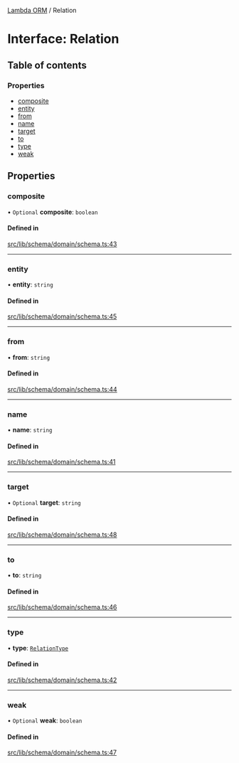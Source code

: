 [Lambda ORM](../README.md) / Relation

# Interface: Relation

## Table of contents

### Properties

- [composite](Relation.md#composite)
- [entity](Relation.md#entity)
- [from](Relation.md#from)
- [name](Relation.md#name)
- [target](Relation.md#target)
- [to](Relation.md#to)
- [type](Relation.md#type)
- [weak](Relation.md#weak)

## Properties

### composite

• `Optional` **composite**: `boolean`

#### Defined in

[src/lib/schema/domain/schema.ts:43](https://github.com/FlavioLionelRita/lambdaorm/blob/d07a0a4f/src/lib/schema/domain/schema.ts#L43)

___

### entity

• **entity**: `string`

#### Defined in

[src/lib/schema/domain/schema.ts:45](https://github.com/FlavioLionelRita/lambdaorm/blob/d07a0a4f/src/lib/schema/domain/schema.ts#L45)

___

### from

• **from**: `string`

#### Defined in

[src/lib/schema/domain/schema.ts:44](https://github.com/FlavioLionelRita/lambdaorm/blob/d07a0a4f/src/lib/schema/domain/schema.ts#L44)

___

### name

• **name**: `string`

#### Defined in

[src/lib/schema/domain/schema.ts:41](https://github.com/FlavioLionelRita/lambdaorm/blob/d07a0a4f/src/lib/schema/domain/schema.ts#L41)

___

### target

• `Optional` **target**: `string`

#### Defined in

[src/lib/schema/domain/schema.ts:48](https://github.com/FlavioLionelRita/lambdaorm/blob/d07a0a4f/src/lib/schema/domain/schema.ts#L48)

___

### to

• **to**: `string`

#### Defined in

[src/lib/schema/domain/schema.ts:46](https://github.com/FlavioLionelRita/lambdaorm/blob/d07a0a4f/src/lib/schema/domain/schema.ts#L46)

___

### type

• **type**: [`RelationType`](../enums/RelationType.md)

#### Defined in

[src/lib/schema/domain/schema.ts:42](https://github.com/FlavioLionelRita/lambdaorm/blob/d07a0a4f/src/lib/schema/domain/schema.ts#L42)

___

### weak

• `Optional` **weak**: `boolean`

#### Defined in

[src/lib/schema/domain/schema.ts:47](https://github.com/FlavioLionelRita/lambdaorm/blob/d07a0a4f/src/lib/schema/domain/schema.ts#L47)
